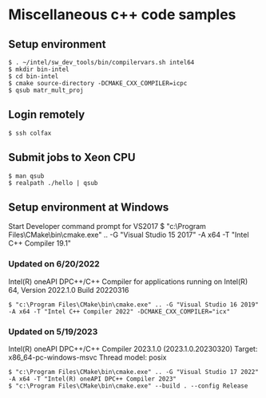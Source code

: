 # Miscellaneous c++ code samples

## Setup environment

	$ . ~/intel/sw_dev_tools/bin/compilervars.sh intel64
	$ mkdir bin-intel
	$ cd bin-intel
	$ cmake source-directory -DCMAKE_CXX_COMPILER=icpc
	$ qsub matr_mult_proj

## Login remotely
	$ ssh colfax

## Submit jobs to Xeon CPU
	$ man qsub
	$ realpath ./hello | qsub
   
## Setup environment at Windows

Start Developer command prompt for VS2017
	$ "c:\Program Files\CMake\bin\cmake.exe" .. -G "Visual Studio 15 2017" -A x64 -T "Intel C++ Compiler 19.1"

### Updated on 6/20/2022
Intel(R) oneAPI DPC++/C++ Compiler for applications running on Intel(R) 64, Version 2022.1.0 Build 20220316

	$ "c:\Program Files\CMake\bin\cmake.exe" .. -G "Visual Studio 16 2019" -A x64 -T "Intel C++ Compiler 2022" -DCMAKE_CXX_COMPILER="icx"
	
### Updated on 5/19/2023
Intel(R) oneAPI DPC++/C++ Compiler 2023.1.0 (2023.1.0.20230320)
Target: x86_64-pc-windows-msvc
Thread model: posix
	
	$ "c:\Program Files\CMake\bin\cmake.exe" .. -G "Visual Studio 17 2022" -A x64 -T "Intel(R) oneAPI DPC++ Compiler 2023"
	$ "c:\Program Files\CMake\bin\cmake.exe" --build . --config Release
